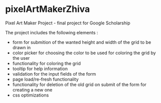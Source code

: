 # pixelArtMakerZhiva
Pixel Art Maker Project - final project for Google Scholarship 

The project includes the following elements : 

- form for submition of the wanted height and width of the grid to be drawn in 
- color picker for choosing the color to be used for coloring the grid by the user 
- functionality for coloring the grid 
- tooltip for help information 
- validation for the input fields of the form 
- page load/re-fresh functionality 
- functionality for deletion of the old grid on submit of the form for creating a new one
- css optimizations 
